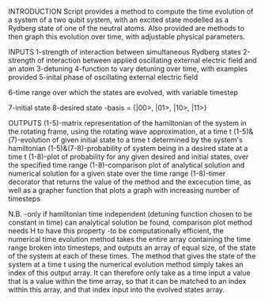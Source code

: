 INTRODUCTION
Script provides a method to compute the time evolution of a system of a two qubit system, with an excited state modelled as a Rydberg state of one of the neutral atoms. Also provided are methods to then graph this evolution over time, with adjustable physical parameters.

INPUTS
1-strength of interaction between simultaneous Rydberg states
2-strength of interaction between applied oscillating external electric field and an atom
3-detuning
4-function to vary detuning over time, with examples provided
5-inital phase of oscillating external electric field

6-time range over which the states are evolved, with variable timestep

7-initial state
8-desired state
    -basis = {|00>, |01>, |10>, |11>}

OUTPUTS
(1-5)-matrix representation of the hamiltonian of the system in the rotating frame, using the rotating wave approximation, at a time t
(1-5)&(7)-evolution of given initial state to a time t determined by the system's hamiltonian
(1-5)&(7-8)-probability of system being in a desired state at a time t
(1-8)-plot of probability for any given desired and initial states, over the specified time range
(1-8)-comparison plot of analytical solution and numerical solution for a given state over the time range
(1-8)-timer decorator that returns the value of the method and the excecution time, as well as a grapher function that plots a graph with increasing number of timesteps

N.B.
-only if hamiltonian time independent (detuning function chosen to be constant in time) can analytical solution be found, comparison plot method needs H to have this property
-to be computationally efficient, the numerical time evolution method takes the entire array containing the time range broken into timesteps, and outputs an array of equal size, of the state of the system at each of these times. The method that gives the state of the system at a time t using the numerical evolution method simply takes an index of this output array. It can therefore only take as a time input a value that is a value within the time array, so that it can be matched to an index within this array, and that index input into the evolved states array.


